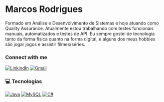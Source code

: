 # Marcos Rodrigues

Formado em Análise e Desenvolvimento de Sistemas e hoje atuando como Quality Assurance. Atualmente estou trabalhando com testes funcionais manuais, automatizados e testes de API. Eu sempre gostei de tecnologia tanto da forma fisica quanto na forma digital, e alguns dos meus hobbies são jogar jogos e assistir filmes/séries.

<h3 align="left">Connect with me</h3>

[![LinkindIn](https://img.shields.io/badge/LinkedIn-000?style=for-the-badge&logo=linkedin&logoColor=0E76A8&link=https://www.linkedin.com/in/jmarcosrodrigues/)](https://www.linkedin.com/in/jmarcosrodrigues/)
[![Gmail](https://img.shields.io/badge/Gmail-000?style=for-the-badge&logo=Gmail&logoColor=23fff&labelColor=23000&link=mailto:m4rcos.rodrig@gmail.com)](mailto:m4rcos.rodrig@gmail.com)

<h3 align="left">💻 Tecnologias</h3>

[![Java](https://img.shields.io/badge/Java-000?style=for-the-badge&logo=java&link=https://www.oracle.com/br/java/)](https://www.oracle.com/br/java/)
[![MySQL](https://img.shields.io/badge/SQL-000?style=for-the-badge&logo=sql&logoColor=%23fff&labelColor=%23000)](https://www.mysql.com/)
[![C#](https://img.shields.io/badge/C%23-000?style=for-the-badge&logo=c-sharp&logoColor=823085)](https://learn.microsoft.com/pt-br/dotnet/csharp/)